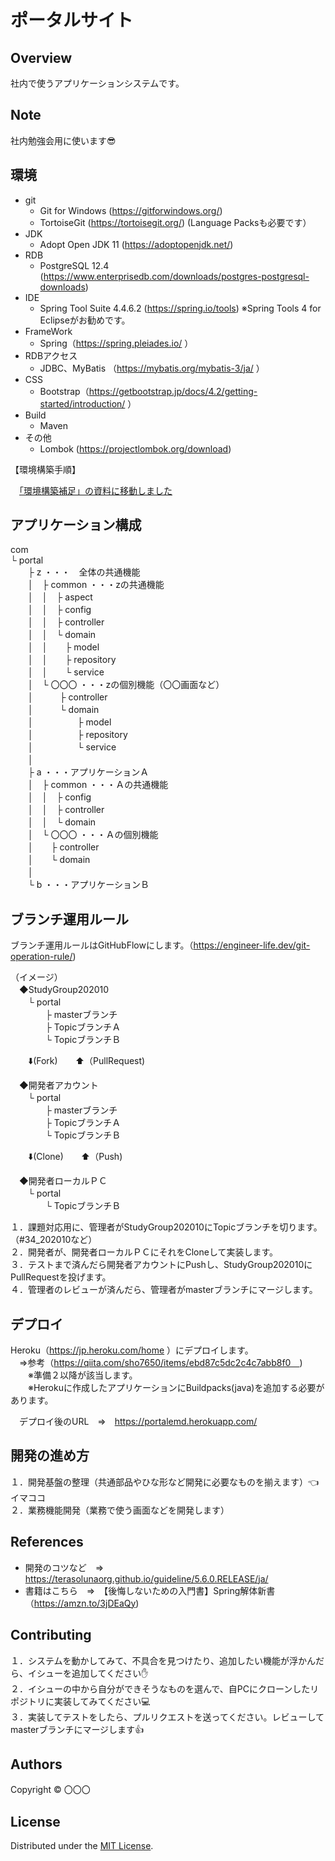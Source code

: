 ポータルサイト
======================

## Overview  
社内で使うアプリケーションシステムです。

Note
-------
社内勉強会用に使います:sunglasses:

環境
-------
* git
  * Git for Windows (https://gitforwindows.org/)
  * TortoiseGit (https://tortoisegit.org/) (Language Packsも必要です）
* JDK
  * Adopt Open JDK 11  (https://adoptopenjdk.net/) 
* RDB  
  * PostgreSQL 12.4 (https://www.enterprisedb.com/downloads/postgres-postgresql-downloads)
* IDE
  * Spring Tool Suite 4.4.6.2 (https://spring.io/tools) ※Spring Tools 4 for Eclipseがお勧めです。  
* FrameWork
  * Spring（https://spring.pleiades.io/ ）  
* RDBアクセス
  * JDBC、MyBatis （https://mybatis.org/mybatis-3/ja/ ）  
* CSS
  * Bootstrap（https://getbootstrap.jp/docs/4.2/getting-started/introduction/ ）  
* Build
  * Maven
* その他
  * Lombok (https://projectlombok.org/download)
  
【環境構築手順】  

　[「環境構築補足」の資料に移動しました](環境構築補足.md)

アプリケーション構成
-------
com   
 └ portal  
　　├ z  ・・・　全体の共通機能  
　　│　├ common  ・・・zの共通機能  
　　│　│　├ aspect  
　　│　│　├ config  
　　│　│　├ controller  
　　│　│　└ domain  
　　│　│　　├ model  
　　│　│　　├ repository  
　　│　│　　└ service  
　　│　└ 〇〇〇  ・・・zの個別機能（〇〇画面など）  
　　│　　　├ controller  
　　│　　　└ domain  
　　│　　　　　├ model  
　　│　　　　　├ repository  
　　│　　　　　└ service  
　　│  
　　├ a  ・・・アプリケーションＡ  
　　│　├ common  ・・・Ａの共通機能  
　　│　│　├ config  
　　│　│　├ controller  
　　│　│　└ domain  
　　│　└ 〇〇〇  ・・・Ａの個別機能  
　　│　　├ controller  
　　│　　└ domain  
　　│  
　　└ b  ・・・アプリケーションＢ     
 
 ブランチ運用ルール  
-------
ブランチ運用ルールはGitHubFlowにします。（https://engineer-life.dev/git-operation-rule/)  

（イメージ）   
　◆StudyGroup202010  
 　　└ portal  
　　　　├ masterブランチ  
　　　　├ TopicブランチＡ   
　　　　└ TopicブランチＢ 
    
　　:arrow_down:(Fork)　　:arrow_up:（PullRequest)  
     
　◆開発者アカウント  
 　　└ portal  
　　　　├ masterブランチ  
　　　　├ TopicブランチＡ   
　　　　└ TopicブランチＢ 
    
　　:arrow_down:(Clone)　　:arrow_up:（Push)  
    
　◆開発者ローカルＰＣ  
 　　└ portal  
　　　　└ TopicブランチＢ   


１．課題対応用に、管理者がStudyGroup202010にTopicブランチを切ります。（#34_202010など）  
２．開発者が、開発者ローカルＰＣにそれをCloneして実装します。  
３．テストまで済んだら開発者アカウントにPushし、StudyGroup202010にPullRequestを投げます。  
４．管理者のレビューが済んだら、管理者がmasterブランチにマージします。  

デプロイ
-------
Heroku（https://jp.heroku.com/home ）にデプロイします。    
　⇒参考（https://qiita.com/sho7650/items/ebd87c5dc2c4c7abb8f0　)  
　　※準備２以降が該当します。  
　　※Herokuに作成したアプリケーションにBuildpacks(java)を追加する必要があります。  

　デプロイ後のURL　⇒　https://portalemd.herokuapp.com/  
 

開発の進め方  
-------  
１．開発基盤の整理（共通部品やひな形など開発に必要なものを揃えます）:point_left:イマココ  
２．業務機能開発（業務で使う画面などを開発します）  


References
-------
* 開発のコツなど　⇒　<https://terasolunaorg.github.io/guideline/5.6.0.RELEASE/ja/>  
* 書籍はこちら　⇒　【後悔しないための入門書】Spring解体新書（https://amzn.to/3jDEaQy)  


Contributing
-------
１．システムを動かしてみて、不具合を見つけたり、追加したい機能が浮かんだら、イシューを追加してください:hand:  
２．イシューの中から自分ができそうなものを選んで、自PCにクローンしたリポジトリに実装してみてください:computer:   
３．実装してテストをしたら、プルリクエストを送ってください。レビューしてmasterブランチにマージします:thumbsup:  


Authors
----------
Copyright &copy; 〇〇〇
  
License
----------
Distributed under the [MIT License][mit].
 
[MIT]: http://www.opensource.org/licenses/mit-license.php
